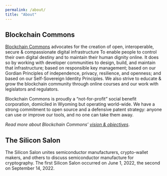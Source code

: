 ```yaml
---
permalink: /about/
title: "About"
---
```


## Blockchain Commons

[Blockchain Commons](https://www.blockchaincommons.com) advocates for the creation of open, interoperable, secure & compassionate digital infrastructure
To enable people to control their own digital destiny and to maintain their human dignity online. It does so by working with developer communities to design, build, and maintain that infrastructure; based on responsible key management; based on our Gordian Principles of independence, privacy, resilience, and openness; and based on our Self-Sovereign Identity Principles. We also strive to educate & grow the blockchain community through online courses and our work with legislators and regulators.

Blockchain Commons is proudly a “not-for-profit” social benefit corporation, domiciled in Wyoming but operating world-wide. We have a strong commitment to open source and a defensive patent strategy: anyone can use or improve our tools, and no one can take them away.

_Read more about Blockchain Commons’ [vision & objectives](https://www.blockchaincommons.com/vision.html)_.

## The Silicon Salon

The Silicon Salon unites semiconductor manufacturers, crypto-wallet makers, and others to discuss semiconductor manufacture for cryptography. The first Silicon Salon occurred on June 1, 2022, the second on September 14, 2022.
